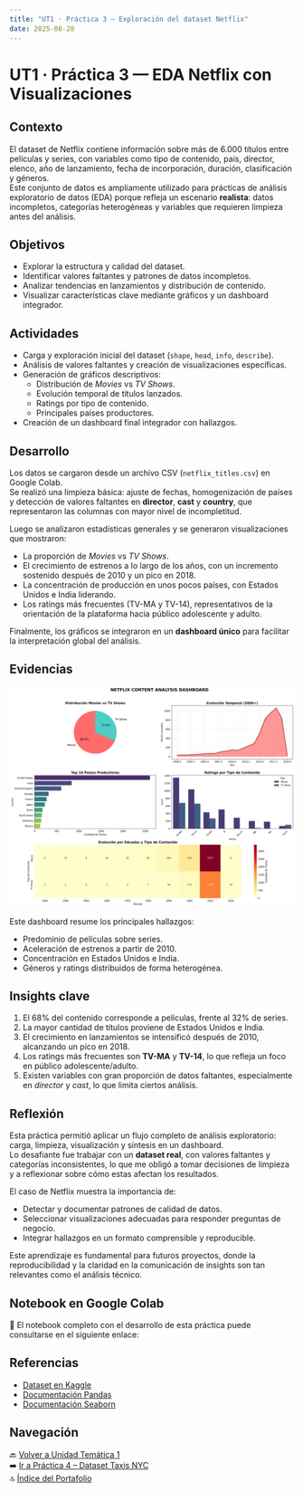 ```yaml
---
title: "UT1 · Práctica 3 — Exploración del dataset Netflix"
date: 2025-08-20
---
```


# UT1 · Práctica 3 — EDA Netflix con Visualizaciones

## Contexto
El dataset de Netflix contiene información sobre más de 6.000 títulos entre películas y series, con variables como tipo de contenido, país, director, elenco, año de lanzamiento, fecha de incorporación, duración, clasificación y géneros.  
Este conjunto de datos es ampliamente utilizado para prácticas de análisis exploratorio de datos (EDA) porque refleja un escenario **realista**: datos incompletos, categorías heterogéneas y variables que requieren limpieza antes del análisis.

## Objetivos
- Explorar la estructura y calidad del dataset.  
- Identificar valores faltantes y patrones de datos incompletos.  
- Analizar tendencias en lanzamientos y distribución de contenido.  
- Visualizar características clave mediante gráficos y un dashboard integrador.  

## Actividades
- Carga y exploración inicial del dataset (`shape`, `head`, `info`, `describe`).  
- Análisis de valores faltantes y creación de visualizaciones específicas.  
- Generación de gráficos descriptivos:  
  - Distribución de *Movies* vs *TV Shows*.  
  - Evolución temporal de títulos lanzados.  
  - Ratings por tipo de contenido.  
  - Principales países productores.  
- Creación de un dashboard final integrador con hallazgos.  

## Desarrollo
Los datos se cargaron desde un archivo CSV (`netflix_titles.csv`) en Google Colab.  
Se realizó una limpieza básica: ajuste de fechas, homogenización de países y detección de valores faltantes en **director**, **cast** y **country**, que representaron las columnas con mayor nivel de incompletitud.  

Luego se analizaron estadísticas generales y se generaron visualizaciones que mostraron:  
- La proporción de *Movies* vs *TV Shows*.  
- El crecimiento de estrenos a lo largo de los años, con un incremento sostenido después de 2010 y un pico en 2018.  
- La concentración de producción en unos pocos países, con Estados Unidos e India liderando.  
- Los ratings más frecuentes (TV-MA y TV-14), representativos de la orientación de la plataforma hacia público adolescente y adulto.  

Finalmente, los gráficos se integraron en un **dashboard único** para facilitar la interpretación global del análisis.

## Evidencias
![](../../assets/p2_dashboard.png)

Este dashboard resume los principales hallazgos:  
- Predominio de películas sobre series.  
- Aceleración de estrenos a partir de 2010.  
- Concentración en Estados Unidos e India.  
- Géneros y ratings distribuidos de forma heterogénea.  

## Insights clave
1. El 68% del contenido corresponde a películas, frente al 32% de series.  
2. La mayor cantidad de títulos proviene de Estados Unidos e India.  
3. El crecimiento en lanzamientos se intensificó después de 2010, alcanzando un pico en 2018.  
4. Los ratings más frecuentes son **TV-MA** y **TV-14**, lo que refleja un foco en público adolescente/adulto.  
5. Existen variables con gran proporción de datos faltantes, especialmente en *director* y *cast*, lo que limita ciertos análisis.  

## Reflexión
Esta práctica permitió aplicar un flujo completo de análisis exploratorio: carga, limpieza, visualización y síntesis en un dashboard.  
Lo desafiante fue trabajar con un **dataset real**, con valores faltantes y categorías inconsistentes, lo que me obligó a tomar decisiones de limpieza y a reflexionar sobre cómo estas afectan los resultados.  

El caso de Netflix muestra la importancia de:  
- Detectar y documentar patrones de calidad de datos.  
- Seleccionar visualizaciones adecuadas para responder preguntas de negocio.  
- Integrar hallazgos en un formato comprensible y reproducible.  

Este aprendizaje es fundamental para futuros proyectos, donde la reproducibilidad y la claridad en la comunicación de insights son tan relevantes como el análisis técnico.  

## Notebook en Google Colab
📓 El notebook completo con el desarrollo de esta práctica puede consultarse en el siguiente enlace:  

## Referencias
- [Dataset en Kaggle](https://www.kaggle.com/shivamb/netflix-shows)  
- [Documentación Pandas](https://pandas.pydata.org/)  
- [Documentación Seaborn](https://seaborn.pydata.org/)  

## Navegación
🔙 [Volver a Unidad Temática 1](../main.md)  
➡️ [Ir a Práctica 4 – Dataset Taxis NYC](../practica4/main4.md)  
🔝 [Índice del Portafolio](../../portfolio/index.md)
